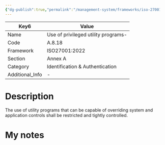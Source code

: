 ```yaml
---
{"dg-publish":true,"permalink":"/management-system/frameworks/iso-27001-2022/iso-27001-2022-a-8-18/","tags":["requirement"],"noteIcon":"1"}
---
```



<div><table class="dataview table-view-table"><thead class="table-view-thead"><tr class="table-view-tr-header"><th class="table-view-th"><span>Key</span><span class="dataview small-text">6</span></th><th class="table-view-th"><span>Value</span></th></tr></thead><tbody class="table-view-tbody"><tr><td><span>Name</span></td><td><span>Use of privileged utility programs-</span></td></tr><tr><td><span>Code</span></td><td><span>A.8.18</span></td></tr><tr><td><span>Framework</span></td><td><span>ISO27001:2022</span></td></tr><tr><td><span>Section</span></td><td><span>Annex A</span></td></tr><tr><td><span>Category</span></td><td><span>Identification &amp; Authentication</span></td></tr><tr><td><span>Additional_Info</span></td><td><span>-</span></td></tr></tbody></table></div>

# Description

The use of utility programs that can be capable of overriding system and application controls shall be restricted and tightly controlled.

# My notes
